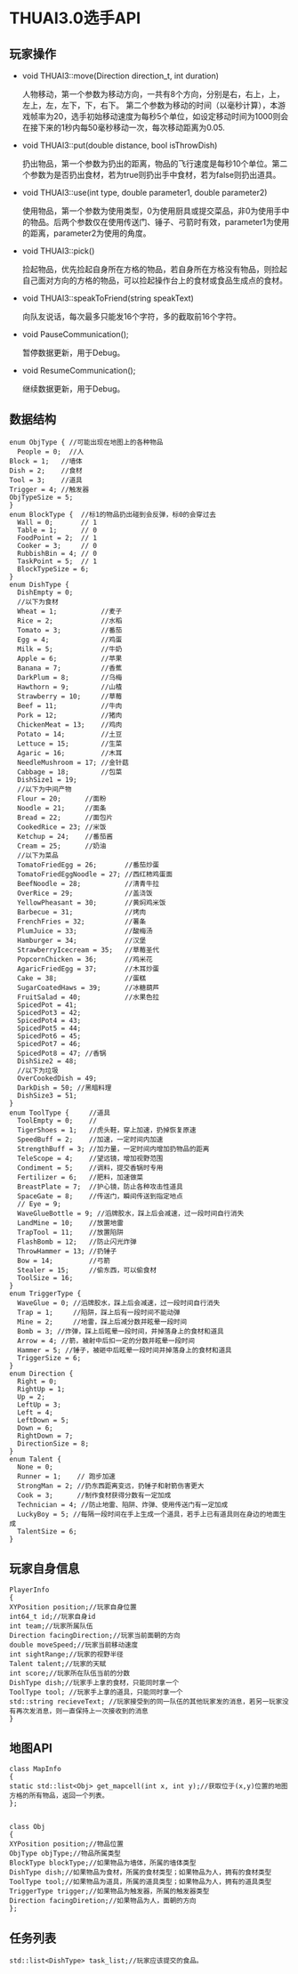 # THUAI3.0选手API

## 玩家操作

- void THUAI3::move(Direction direction_t, int duration)
    
    人物移动，第一个参数为移动方向，一共有8个方向，分别是右，右上，上，左上，左，左下，下，右下。
    第二个参数为移动的时间（以毫秒计算），本游戏帧率为20，选手初始移动速度为每秒5个单位，如设定移动时间为1000则会在接下来的1秒内每50毫秒移动一次，每次移动距离为0.05.

- void THUAI3::put(double distance, bool isThrowDish)
    
    扔出物品，第一个参数为扔出的距离，物品的飞行速度是每秒10个单位。第二个参数为是否扔出食材，若为true则扔出手中食材，若为false则扔出道具。

- void THUAI3::use(int type, double parameter1, double parameter2)
    
    使用物品，第一个参数为使用类型，0为使用厨具或提交菜品，非0为使用手中的物品。后两个参数仅在使用传送门、锤子、弓箭时有效，parameter1为使用的距离，parameter2为使用的角度。

- void THUAI3::pick()
    
    捡起物品，优先捡起自身所在方格的物品，若自身所在方格没有物品，则捡起自己面对方向的方格的物品，可以捡起操作台上的食材或食品生成点的食材。

- void THUAI3::speakToFriend(string speakText)
    
    向队友说话，每次最多只能发16个字符，多的截取前16个字符。

- void PauseCommunication(); 

	暂停数据更新，用于Debug。

- void ResumeCommunication();

	继续数据更新，用于Debug。
	

## 数据结构

	enum ObjType { //可能出现在地图上的各种物品
      People = 0;  //人
    Block = 1;   //墙体
    Dish = 2;    //食材
    Tool = 3;    //道具
    Trigger = 4; //触发器
    ObjTypeSize = 5;
    }
	enum BlockType {  //标1的物品扔出碰到会反弹，标0的会穿过去
	  Wall = 0;       // 1
	  Table = 1;      // 0
	  FoodPoint = 2;  // 1
	  Cooker = 3;     // 0
	  RubbishBin = 4; // 0
	  TaskPoint = 5;  // 1
	  BlockTypeSize = 6;
	}
	enum DishType {
	  DishEmpty = 0;
	  //以下为食材
	  Wheat = 1;           //麦子
	  Rice = 2;            //水稻
	  Tomato = 3;          //番茄
	  Egg = 4;             //鸡蛋
	  Milk = 5;            //牛奶
	  Apple = 6;           //苹果
	  Banana = 7;          //香蕉
	  DarkPlum = 8;        //乌梅
	  Hawthorn = 9;        //山楂
	  Strawberry = 10;     //草莓
	  Beef = 11;           //牛肉
	  Pork = 12;           //猪肉
	  ChickenMeat = 13;    //鸡肉
	  Potato = 14;         //土豆
	  Lettuce = 15;        //生菜
	  Agaric = 16;         //木耳
	  NeedleMushroom = 17; //金针菇
	  Cabbage = 18;        //包菜
	  DishSize1 = 19;
	  //以下为中间产物
	  Flour = 20;      //面粉
	  Noodle = 21;     //面条
	  Bread = 22;      //面包片
	  CookedRice = 23; //米饭
	  Ketchup = 24;    //番茄酱
	  Cream = 25;      //奶油
	  //以下为菜品
	  TomatoFriedEgg = 26;       //番茄炒蛋
	  TomatoFriedEggNoodle = 27; //西红柿鸡蛋面
	  BeefNoodle = 28;           //清青牛拉
	  OverRice = 29;             //盖浇饭
	  YellowPheasant = 30;       //黄焖鸡米饭
	  Barbecue = 31;             //烤肉
	  FrenchFries = 32;          //薯条
	  PlumJuice = 33;            //酸梅汤
	  Hamburger = 34;            //汉堡
	  StrawberryIcecream = 35;   //草莓圣代
	  PopcornChicken = 36;       //鸡米花
	  AgaricFriedEgg = 37;       //木耳炒蛋
	  Cake = 38;                 //蛋糕
	  SugarCoatedHaws = 39;      //冰糖葫芦
	  FruitSalad = 40;           //水果色拉
	  SpicedPot = 41;
	  SpicedPot3 = 42;
	  SpicedPot4 = 43;
	  SpicedPot5 = 44;
	  SpicedPot6 = 45;
	  SpicedPot7 = 46;
	  SpicedPot8 = 47; //香锅
	  DishSize2 = 48;
	  //以下为垃圾
	  OverCookedDish = 49;
	  DarkDish = 50; //黑暗料理
	  DishSize3 = 51;
	}
	enum ToolType {     //道具
	  ToolEmpty = 0;    //
	  TigerShoes = 1;   //虎头鞋，穿上加速，扔掉恢复原速
	  SpeedBuff = 2;    //加速，一定时间内加速
	  StrengthBuff = 3; //加力量，一定时间内增加扔物品的距离
	  TeleScope = 4;    //望远镜，增加视野范围
	  Condiment = 5;    //调料，提交香锅时专用
	  Fertilizer = 6;   //肥料，加速做菜
	  BreastPlate = 7;  //护心镜，防止各种攻击性道具
	  SpaceGate = 8;    //传送门，瞬间传送到指定地点
	  // Eye = 9;
	  WaveGlueBottle = 9; //滔牌胶水，踩上后会减速，过一段时间自行消失
	  LandMine = 10;    //放置地雷
	  TrapTool = 11;    //放置陷阱
	  FlashBomb = 12;   //防止闪光炸弹
	  ThrowHammer = 13; //扔锤子
	  Bow = 14;         //弓箭
	  Stealer = 15;     //偷东西，可以偷食材
	  ToolSize = 16;
	}
	enum TriggerType {
	  WaveGlue = 0; //滔牌胶水，踩上后会减速，过一段时间自行消失
	  Trap = 1;     //陷阱，踩上后有一段时间不能动弹
	  Mine = 2;     //地雷，踩上后减分数并眩晕一段时间
	  Bomb = 3; //炸弹，踩上后眩晕一段时间，并掉落身上的食材和道具
	  Arrow = 4; //箭，被射中后扣一定的分数并眩晕一段时间
	  Hammer = 5; //锤子，被砸中后眩晕一段时间并掉落身上的食材和道具
	  TriggerSize = 6;
	}
	enum Direction {
	  Right = 0;
	  RightUp = 1;
	  Up = 2;
	  LeftUp = 3;
	  Left = 4;
	  LeftDown = 5;
	  Down = 6;
	  RightDown = 7;
	  DirectionSize = 8;
	}
	enum Talent {
	  None = 0;
      Runner = 1;    // 跑步加速
      StrongMan = 2; //扔东西距离变远，扔锤子和射箭伤害更大
      Cook = 3;      //制作食材获得分数有一定加成
      Technician = 4; //防止地雷、陷阱、炸弹、使用传送门有一定加成
      LuckyBoy = 5; //每隔一段时间在手上生成一个道具，若手上已有道具则在身边的地面生成
	  TalentSize = 6;
	}


## 玩家自身信息

	PlayerInfo
	{
	XYPosition position;//玩家自身位置
	int64_t id;//玩家自身id
	int team;//玩家所属队伍
	Direction facingDirection;//玩家当前面朝的方向
	double moveSpeed;//玩家当前移动速度
	int sightRange;//玩家的视野半径
	Talent talent;//玩家的天赋
	int score;//玩家所在队伍当前的分数
	DishType dish;//玩家手上拿的食材，只能同时拿一个
	ToolType tool; //玩家手上拿的道具，只能同时拿一个
	std::string recieveText; //玩家接受到的同一队伍的其他玩家发的消息，若另一玩家没有再次发消息，则一直保持上一次接收到的消息
	}

## 地图API

	class MapInfo
	{
	static std::list<Obj> get_mapcell(int x, int y);//获取位于(x,y)位置的地图方格的所有物品，返回一个列表。
	};


	class Obj
	{
	XYPosition position;//物品位置
	ObjType objType;//物品所属类型
	BlockType blockType;//如果物品为墙体，所属的墙体类型
	DishType dish;//如果物品为食材，所属的食材类型；如果物品为人，拥有的食材类型
	ToolType tool;//如果物品为道具，所属的道具类型；如果物品为人，拥有的道具类型
	TriggerType trigger;//如果物品为触发器，所属的触发器类型
	Direction facingDiretion;//如果物品为人，面朝的方向
	};

## 任务列表

	std::list<DishType> task_list;//玩家应该提交的食品。
